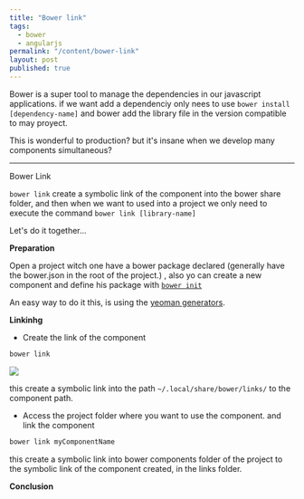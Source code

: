 ```yaml
---
title: "Bower link"
tags: 
  - bower
  - angularjs
permalink: "/content/bower-link"
layout: post
published: true
---
```

Bower is a super tool to manage the dependencies in our javascript applications.  if we want add a dependenciy only nees to use `bower install [dependency-name]` and bower add the library file in the version compatible to may proyect.

This is wonderful to production? but it's insane when we develop many components simultaneous?

<!-- more -->

---

Bower Link

`bower link` create a symbolic link of the component into the bower share folder, and then when we want to used into a project we only need to execute the command `bower link [library-name]`

Let's do it together...

__Preparation__

Open a project witch one have a bower package declared (generally have the bower.json in the root of the project.) , also yo can create a new component and define his package with [`bower init`](http://bower.io/#defining-a-package)

An easy way to do it this, is using the [yeoman generators](http://yeoman.io/generators/community.html).

__Linkinhg__

- Create the link of the component

```bash
bower link
```
![]({{BASE_PATH}}/assets/images/posts/bower-create-link.png)

this create a symbolic link into the path `~/.local/share/bower/links/` to the component path.

- Access the project folder where you want to use the component. and link the component

```bash
bower link myComponentName
```

this create a symbolic link into bower components folder of the project to the symbolic link of the component created, in the links folder.

__Conclusion__

